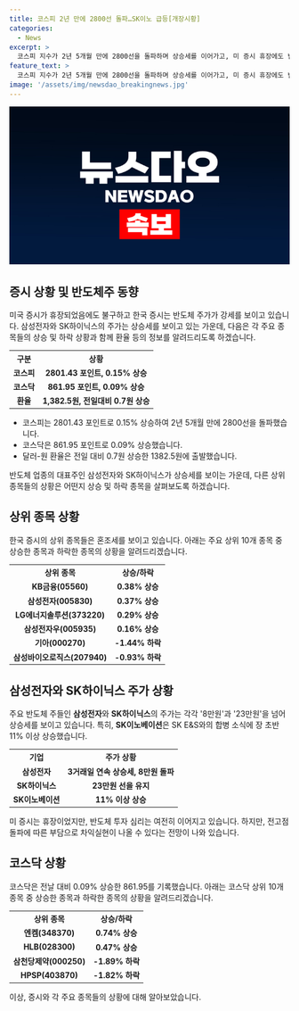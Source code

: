 ```yaml
---
title: 코스피 2년 만에 2800선 돌파…SK이노 급등[개장시황]
categories:
  - News
excerpt: >
  코스피 지수가 2년 5개월 만에 2800선을 돌파하며 상승세를 이어가고, 미 증시 휴장에도 반도체주 강세가 이어지고 있다. 삼성전자는 8만전자를 넘어 3거래일 연속 상승세를 보이며, SK이노베이션은 SK E&S와의 합병 소식에 장 초반 11% 넘게 오르기도 했다. 미 증시 휴장에도 반도체 투자 심리는 여전히 이어지는 것으로 예상되지만, 반도체 업종 매수세 유입되며 음식료, 화장품에서는 차익실현이 예상된다.
feature_text: >
  코스피 지수가 2년 5개월 만에 2800선을 돌파하며 상승세를 이어가고, 미 증시 휴장에도 반도체주 강세가 이어지고 있다. 삼성전자는 8만전자를 넘어 3거래일 연속 상승세를 보이며, SK이노베이션은 SK E&S와의 합병 소식에 장 초반 11% 넘게 오르기도 했다. 미 증시 휴장에도 반도체 투자 심리는 여전히 이어지는 것으로 예상되지만, 반도체 업종 매수세 유입되며 음식료, 화장품에서는 차익실현이 예상된다.
image: '/assets/img/newsdao_breakingnews.jpg'
---
```


<p><img src="/assets/img/newsdao_breakingnews.jpg" alt="firstkoreanews 속보" /></p>

<h2 data-ke-size="size26">증시 상황 및 반도체주 동향</h2>

<p data-ke-size="size16">미국 증시가 휴장되었음에도 불구하고 한국 증시는 반도체 주가가 강세를 보이고 있습니다. 삼성전자와 SK하이닉스의 주가는 상승세를 보이고 있는 가운데, 다음은 각 주요 종목들의 상승 및 하락 상황과 함께 환율 등의 정보를 알려드리도록 하겠습니다.</p>

<table>
    <tr>
        <th>구분</th>
        <th>상황</th>
    </tr>
    <tr>
        <td style="text-align: center; height: 17px;"><b>코스피</b></td>
        <td style="text-align: center; height: 17px;"><b>2801.43 포인트, 0.15% 상승</b></td>
    </tr>
    <tr>
        <td style="text-align: center; height: 17px;"><b>코스닥</b></td>
        <td style="text-align: center; height: 17px;"><b>861.95 포인트, 0.09% 상승</b></td>
    </tr>
    <tr>
        <td style="text-align: center; height: 17px;"><b>환율</b></td>
        <td style="text-align: center; height: 17px;"><b>1,382.5원, 전일대비 0.7원 상승</b></td>
    </tr>
</table>

<ul>
  <li>코스피는 2801.43 포인트로 0.15% 상승하여 2년 5개월 만에 2800선을 돌파했습니다.</li>
  <li>코스닥은 861.95 포인트로 0.09% 상승했습니다.</li>
  <li>달러-원 환율은 전일 대비 0.7원 상승한 1382.5원에 출발했습니다.</li>
</ul>

<p data-ke-size="size16">반도체 업종의 대표주인 삼성전자와 SK하이닉스가 상승세를 보이는 가운데, 다른 상위 종목들의 상황은 어떤지 상승 및 하락 종목을 살펴보도록 하겠습니다.</p>

<h2 data-ke-size="size26">상위 종목 상황</h2>

<p data-ke-size="size16">한국 증시의 상위 종목들은 혼조세를 보이고 있습니다. 아래는 주요 상위 10개 종목 중 상승한 종목과 하락한 종목의 상황을 알려드리겠습니다.</p>

<table>
    <tr>
        <th>상위 종목</th>
        <th>상승/하락</th>
    </tr>
    <tr>
        <td style="text-align: center; height: 17px;"><b>KB금융(05560)</b></td>
        <td style="text-align: center; height: 17px;"><b>0.38% 상승</b></td>
    </tr>
    <tr>
        <td style="text-align: center; height: 17px;"><b>삼성전자(005830)</b></td>
        <td style="text-align: center; height: 17px;"><b>0.37% 상승</b></td>
    </tr>
    <tr>
        <td style="text-align: center; height: 17px;"><b>LG에너지솔루션(373220)</b></td>
        <td style="text-align: center; height: 17px;"><b>0.29% 상승</b></td>
    </tr>
    <tr>
        <td style="text-align: center; height: 17px;"><b>삼성전자우(005935)</b></td>
        <td style="text-align: center; height: 17px;"><b>0.16% 상승</b></td>
    </tr>
    <tr>
        <td style="text-align: center; height: 17px;"><b>기아(000270)</b></td>
        <td style="text-align: center; height: 17px;"><b>-1.44% 하락</b></td>
    </tr>
    <tr>
        <td style="text-align: center; height: 17px;"><b>삼성바이오로직스(207940)</b></td>
        <td style="text-align: center; height: 17px;"><b>-0.93% 하락</b></td>
    </tr>
</table>

<h2 data-ke-size="size26">삼성전자와 SK하이닉스 주가 상황</h2>

<p data-ke-size="size16">주요 반도체 주들인 <b>삼성전자</b>와 <b>SK하이닉스</b>의 주가는 각각 '8만원'과 '23만원'을 넘어 상승세를 보이고 있습니다. 특히, <b>SK이노베이션</b>은 SK E&S와의 합병 소식에 장 초반 11% 이상 상승했습니다.</p>

<table>
    <tr>
        <th>기업</th>
        <th>주가 상황</th>
    </tr>
    <tr>
        <td style="text-align: center; height: 17px;"><b>삼성전자</b></td>
        <td style="text-align: center; height: 17px;"><b>3거래일 연속 상승세, 8만원 돌파</b></td>
    </tr>
    <tr>
        <td style="text-align: center; height: 17px;"><b>SK하이닉스</b></td>
        <td style="text-align: center; height: 17px;"><b>23만원 선을 유지</b></td>
    </tr>
    <tr>
        <td style="text-align: center; height: 17px;"><b>SK이노베이션</b></td>
        <td style="text-align: center; height: 17px;"><b>11% 이상 상승</b></td>
    </tr>
</table>

<p data-ke-size="size16">미 증시는 휴장이었지만, 반도체 투자 심리는 여전히 이어지고 있습니다. 하지만, 전고점 돌파에 따른 부담으로 차익실현이 나올 수 있다는 전망이 나와 있습니다.</p>

<h2 data-ke-size="size26">코스닥 상황</h2>

<p data-ke-size="size16">코스닥은 전날 대비 0.09% 상승한 861.95를 기록했습니다. 아래는 코스닥 상위 10개 종목 중 상승한 종목과 하락한 종목의 상황을 알려드리겠습니다.</p>

<table>
    <tr>
        <th>상위 종목</th>
        <th>상승/하락</th>
    </tr>
    <tr>
        <td style="text-align: center; height: 17px;"><b>엔켐(348370)</b></td>
        <td style="text-align: center; height: 17px;"><b>0.74% 상승</b></td>
    </tr>
    <tr>
        <td style="text-align: center; height: 17px;"><b>HLB(028300)</b></td>
        <td style="text-align: center; height: 17px;"><b>0.47% 상승</b></td>
    </tr>
    <tr>
        <td style="text-align: center; height: 17px;"><b>삼천당제약(000250)</b></td>
        <td style="text-align: center; height: 17px;"><b>-1.89% 하락</b></td>
    </tr>
    <tr>
        <td style="text-align: center; height: 17px;"><b>HPSP(403870)</b></td>
        <td style="text-align: center; height: 17px;"><b>-1.82% 하락</b></td>
    </tr>
</table>

<p data-ke-size="size16">이상, 증시와 각 주요 종목들의 상황에 대해 알아보았습니다.</p>

